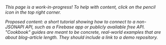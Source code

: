 _This page is a work-in-progress! To help with content, click on the pencil icon in the top right corner._

_Proposed content: a short tutorial showing how to connect to a non-JSONAPI API, such as a Firebase app or publicly available free API. "Cookbook" guides are meant to be concrete, real-world examples that are about blog-article length. They should include a link to a demo repository._